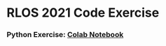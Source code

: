 # RLOS 2021 Code Exercise  
  
### Python Exercise: [Colab Notebook](https://colab.research.google.com/drive/10zgq7iHy0vDren03f1OVdmNV-qSK1tHZ?usp=sharing)

